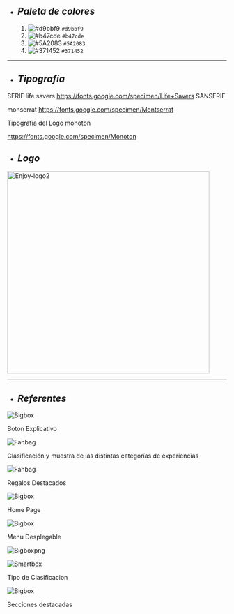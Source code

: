 + ## ___Paleta de colores___
  1. ![#d9bbf9](https://via.placeholder.com/15/d9bbf9/000000?text=+) `#d9bbf9`
  2. ![#b47cde](https://via.placeholder.com/15/b47cde/000000?text=+) `#b47cde`
  3. ![#5A2083 ](https://via.placeholder.com/15/5A2083/000000?text=+) `#5A2083 `
  4. ![#371452](https://via.placeholder.com/15/371452/000000?text=+) `#371452`
 ___
 
 + ## ___Tipografía___

SERIF
life savers
https://fonts.google.com/specimen/Life+Savers
SANSERIF

 monserrat
https://fonts.google.com/specimen/Montserrat

Tipografía del Logo
monoton

https://fonts.google.com/specimen/Monoton


+ ## ___Logo___
<img width="464" alt="Enjoy-logo2" src="https://user-images.githubusercontent.com/93154485/141705412-abb4b94f-0af2-40b0-9264-da0063895251.png">

___
+ ## ___Referentes___
   
 ![Bigbox](https://user-images.githubusercontent.com/93610078/142037915-47161671-8f76-4797-9da2-eaeee332e4b7.png)
 
 Boton Explicativo
      
 ![Fanbag](https://user-images.githubusercontent.com/93610078/142046977-846508d1-1717-4fc9-997a-098c321cbc34.png)
 
 Clasificación y muestra de las distintas categorías de experiencias

![Fanbag](https://user-images.githubusercontent.com/93610078/142048383-3b86adcd-e1ee-4576-95f0-9680aaceea5f.png)

 Regalos Destacados

![Bigbox](https://user-images.githubusercontent.com/93610078/142035916-6d04696b-0503-47d6-ba41-cfdb02614f56.png)    
 
 Home Page

 ![Bigbox](https://user-images.githubusercontent.com/93610078/142041454-3967533c-2dc1-48a3-a866-b0cdeb262bd3.png)   

Menu Desplegable

 ![Bigboxpng](https://user-images.githubusercontent.com/93610078/142042421-ab721a24-484b-40a1-ab3d-9e32fbc4299b.png)
   
 ![Smartbox](https://user-images.githubusercontent.com/93610078/142047682-6f2068e6-1b8b-468f-94ac-c79613d55629.png)
 
 Tipo de Clasificacion

 ![Bigbox](https://user-images.githubusercontent.com/93610078/142043325-0d816e65-652f-4c68-8afd-9c2153925503.png)

Secciones destacadas

